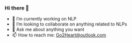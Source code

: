 ### Hi there 👋
- 🔭 I’m currently working on NLP
- 👯 I’m looking to collaborate on anything related to NLPs
- 💬 Ask me about anything you want
- 📫 How to reach me: Go2Heart@outlook.com
<!--
**Go2Heart/Go2Heart** is a ✨ _special_ ✨ repository because its `README.md` (this file) appears on your GitHub profile.

Here are some ideas to get you started:

- 🔭 I’m currently working on ...
- 🌱 I’m currently learning ...
- 👯 I’m looking to collaborate on ...
- 🤔 I’m looking for help with ...
- 💬 Ask me about ...
- 📫 How to reach me: ...
- 😄 Pronouns: ...
- ⚡ Fun fact: ...
-->
